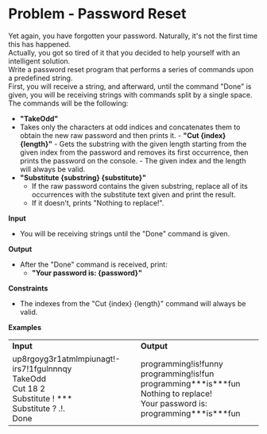 # Problem - Password Reset

Yet again, you have forgotten your password. Naturally, it's not the first time this has happened.</br>
Actually, you got so tired of it that you decided to help yourself with an intelligent solution.</br>
Write a password reset program that performs a series of commands upon a predefined string.</br>
First, you will receive a string, and afterward, until the command "Done" is given, you will be receiving strings with commands split by a single space.</br>
The commands will be the following:

-	**"TakeOdd"**
-	 Takes only the characters at odd indices and concatenates them to obtain the new raw password and then prints it.
    -	**"Cut {index} {length}"**
    -	Gets the substring with the given length starting from the given index from the password and removes its first occurrence, then prints the password on the console.
    -	The given index and the length will always be valid.
-	**"Substitute {substring} {substitute}"**
    -	If the raw password contains the given substring, replace all of its occurrences with the substitute text given and print the result.
    -	If it doesn't, prints "Nothing to replace!".

**Input**
-	You will be receiving strings until the "Done" command is given.

**Output**
-	After the "Done" command is received, print:
    -	**"Your password is: {password}"**
	
**Constraints**
-	The indexes from the "Cut {index} {length}" command will always be valid.

**Examples**
<table >
	<tbody>
		<tr>
			<td><b>Input</b></td>
			<td><b>Output</b></td>
		</tr>
		<tr>
			<td>up8rgoyg3r1atmlmpiunagt!-irs7!1fgulnnnqy</br>
TakeOdd</br>
Cut 18 2</br>
Substitute ! ***</br>
Substitute ? .!.</br>
Done
</td>
			<td>programming!is!funny</br>
programming!is!fun</br>
programming***is***fun</br>
Nothing to replace!</br>
Your password is: programming***is***fun
</td>
		</tr>
	</tbody>
</table>
